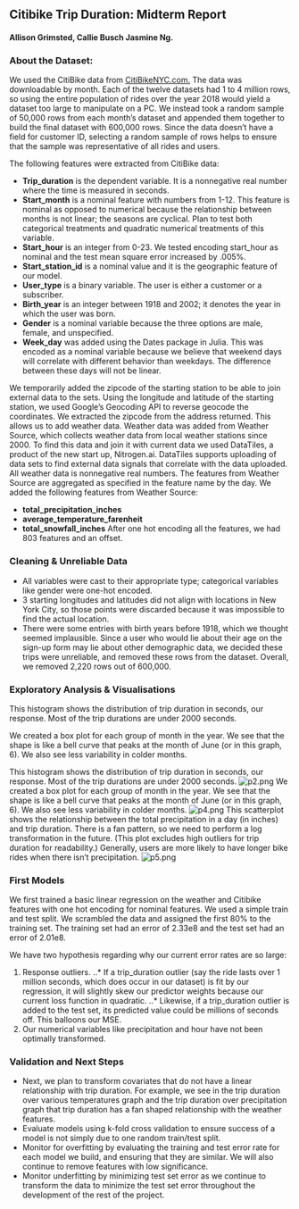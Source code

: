 
## Citibike Trip Duration: Midterm Report
#### Allison Grimsted, Callie Busch Jasmine Ng.


### About the Dataset:
We used the CitiBike data from [CitiBikeNYC.com.](https://s3.amazonaws.com/tripdata/index.html) The data was downloadable by month. Each of the twelve datasets had 1 to 4 million rows, so using the entire population of rides over the year 2018 would yield a dataset too large to manipulate on a PC. We instead took a random sample of 50,000 rows from each month’s dataset and appended them together to build the final dataset with 600,000 rows. Since the data doesn’t have a field for customer ID, selecting a random sample of rows helps to ensure that the sample was representative of all rides and users.  

The following features were extracted from CitiBike data: 
* **Trip_duration** is the dependent variable. It is a nonnegative real number where the time is measured in seconds. 
* **Start_month** is a nominal feature with numbers from 1-12. This feature is nominal as opposed to numerical because the relationship between months is not linear; the seasons are cyclical. Plan to test both categorical treatments and quadratic numerical treatments of this variable. 
* **Start_hour** is an integer from 0-23. We tested encoding start_hour as nominal and the test mean square error increased by .005%. 
* **Start_station_id** is a nominal value and it is the geographic feature of our model. 
* **User_type** is a binary variable. The user is either a customer or a subscriber. 
* **Birth_year** is an integer between 1918 and 2002; it denotes the year in which the user was born. 
* **Gender** is a nominal variable because the three options are male, female, and unspecified. 
* **Week_day** was added using the Dates package in Julia. This was encoded as a nominal variable because we believe that weekend days will correlate with different behavior than weekdays. The difference between these days will not be linear.


We temporarily added the zipcode of the starting station to be able to join external data to the sets. Using the longitude and latitude of the starting station, we used Google’s Geocoding API to reverse geocode the coordinates. We extracted the zipcode from the address returned. This allows us to add weather data. 
Weather data was added from Weather Source, which collects weather data from local weather stations since 2000. To find this data and join it with current data we used DataTiles, a product of the new start up, Nitrogen.ai. DataTiles supports uploading of data sets to find external data signals that correlate with the data uploaded. All weather data is nonnegative real numbers. The features from Weather Source are aggregated as specified in the feature name by the day. We added the following features from Weather Source:
* **total_precipitation_inches**
* **average_temperature_farenheit**
* **total_snowfall_inches**
After one hot encoding all the features, we had 803 features and an offset. 

### Cleaning & Unreliable Data
* All variables were cast to their appropriate type; categorical variables like gender were one-hot encoded. 
* 3 starting longitudes and latitudes did not align with locations in New York City, so those points were discarded because it was impossible to find the actual location. 
* There were some entries with birth years before 1918, which we thought seemed implausible. Since a user who would lie about their age on the sign-up form may lie about other demographic data, we decided these trips were unreliable, and removed these rows from the dataset. 
Overall, we removed 2,220 rows out of 600,000. 


### Exploratory Analysis & Visualisations

This histogram shows the distribution of trip duration in seconds, our response. Most of the trip durations are under 2000 seconds.

We created a box plot for each group of month in the year. We see that the shape is like a bell curve that peaks at the month of June (or in this graph, 6). We also see less variability in colder months. 


This histogram shows the distribution of trip duration in seconds, our response. Most of the trip durations are under 2000 seconds.
![p2.png](attachment:p2.png) 
We created a box plot for each group of month in the year. We see that the shape is like a bell curve that peaks at the month of June (or in this graph, 6). We also see less variability in colder months. 
![p4.png](attachment:p4.png)
This scatterplot shows the relationship between the total precipitation in a day (in inches) and trip duration. There is a fan pattern, so we need to perform a log transformation in the future. (This plot excludes high outliers for trip duration for readability.) Generally, users are more likely to have longer bike rides when there isn’t precipitation. 
![p5.png](attachment:p5.png)

### First Models 
We first trained a basic linear regression on the weather and Citibike features with one hot encoding for nominal features. We used a simple train and test split. We scrambled the data and assigned the first 80% to the training set. The training set had an error of 2.33e8 and the test set had an error of 2.01e8. 

We have two hypothesis regarding why our current error rates are so large:
1. Response outliers.
..* If a trip_duration outlier (say the ride lasts over 1 million seconds, which does occur in our dataset) is fit by our regression, it will slightly skew our predictor weights because our current loss function in quadratic. 
..* Likewise, if a trip_duration outlier is added to the test set, its predicted value could be millions of seconds off. This balloons our MSE. 
2. Our numerical variables like precipitation and hour have not been optimally transformed. 


### Validation and Next Steps

* Next, we plan to transform covariates that do not have a linear relationship with trip duration. For example, we see in the trip duration over various temperatures graph and the trip duration over precipitation graph that trip duration has a fan shaped relationship with the weather features. 
* Evaluate models using k-fold cross validation to ensure success of a model is not simply due to one random train/test split. 
* Monitor for overfitting by evaluating the training and test error rate for each model we build, and ensuring that they are similar. We will also continue to remove features with low significance. 
* Monitor underfitting by minimizing test set error as we continue to transform the data to minimize the test set error throughout the development of the rest of the project. 

